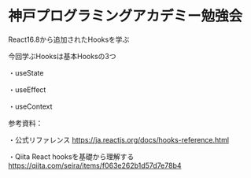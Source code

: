 # 神戸プログラミングアカデミー勉強会

React16.8から追加されたHooksを学ぶ

今回学ぶHooksは基本Hooksの3つ

・useState

・useEffect

・useContext



参考資料：

・公式リファレンス
https://ja.reactjs.org/docs/hooks-reference.html

・Qiita
 React hooksを基礎から理解する
https://qiita.com/seira/items/f063e262b1d57d7e78b4
